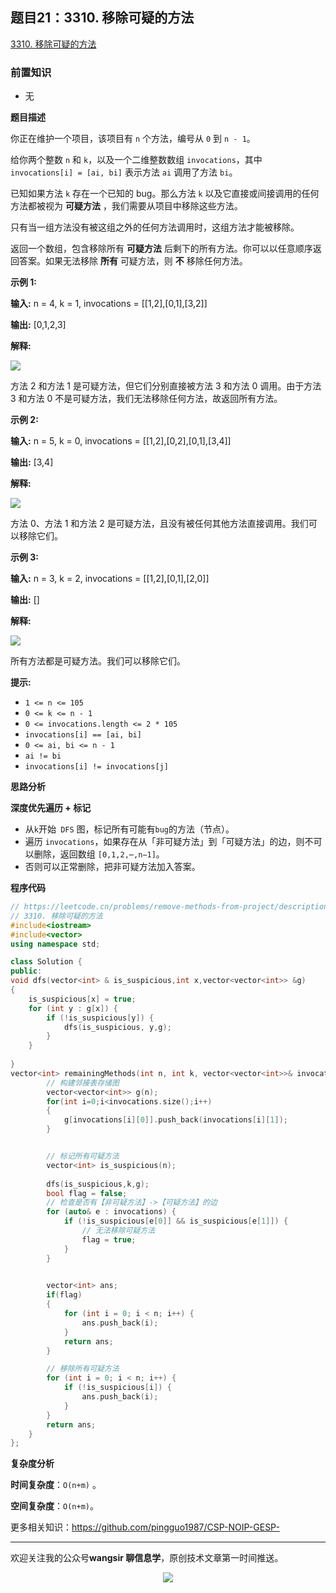 ﻿## 题目21：3310. 移除可疑的方法

[3310. 移除可疑的方法]()

### 前置知识

- 无

**题目描述**

你正在维护一个项目，该项目有 `n` 个方法，编号从 `0` 到 `n - 1`。

给你两个整数 `n` 和 `k`，以及一个二维整数数组 `invocations`，其中 `invocations[i] = [ai, bi]` 表示方法 `ai` 调用了方法 `bi`。

已知如果方法 `k` 存在一个已知的 bug。那么方法 `k` 以及它直接或间接调用的任何方法都被视为 **可疑方法** ，我们需要从项目中移除这些方法。

只有当一组方法没有被这组之外的任何方法调用时，这组方法才能被移除。

返回一个数组，包含移除所有 **可疑方法** 后剩下的所有方法。你可以以任意顺序返回答案。如果无法移除 **所有** 可疑方法，则 **不** 移除任何方法。

 

**示例 1:**

**输入:** n = 4, k = 1, invocations = [[1,2],[0,1],[3,2]]

**输出:** [0,1,2,3]

**解释:**

<img src ="https://cdn.jsdelivr.net/gh/pingguo1987/CSP-NOIP-GESP-/image/pic/图论/图论_题目21：3310. 移除可疑的方法/graph-2.png" />

方法 2 和方法 1 是可疑方法，但它们分别直接被方法 3 和方法 0 调用。由于方法 3 和方法 0 不是可疑方法，我们无法移除任何方法，故返回所有方法。

**示例 2:**

**输入:** n = 5, k = 0, invocations = [[1,2],[0,2],[0,1],[3,4]]

**输出:** [3,4]

**解释:**

<img src ="https://cdn.jsdelivr.net/gh/pingguo1987/CSP-NOIP-GESP-/image/pic/图论/图论_题目21：3310. 移除可疑的方法/graph-3.png" />

方法 0、方法 1 和方法 2 是可疑方法，且没有被任何其他方法直接调用。我们可以移除它们。

**示例 3:**

**输入:** n = 3, k = 2, invocations = [[1,2],[0,1],[2,0]]

**输出:** []

**解释:**

<img src ="https://cdn.jsdelivr.net/gh/pingguo1987/CSP-NOIP-GESP-/image/pic/图论/图论_题目21：3310. 移除可疑的方法/graph.png" />

所有方法都是可疑方法。我们可以移除它们。

 

**提示:**

- `1 <= n <= 105`
- `0 <= k <= n - 1`
- `0 <= invocations.length <= 2 * 105`
- `invocations[i] == [ai, bi]`
- `0 <= ai, bi <= n - 1`
- `ai != bi`
- `invocations[i] != invocations[j]`



**思路分析**

**深度优先遍历 + 标记**

- 从` k `开始` DFS` 图，标记所有可能有` bug `的方法（节点）。
- 遍历 `invocations`，如果存在从「非可疑方法」到「可疑方法」的边，则不可以删除，返回数组 `[0,1,2,⋯,n−1]`。
- 否则可以正常删除，把非可疑方法加入答案。

**程序代码**

```c++
// https://leetcode.cn/problems/remove-methods-from-project/description/
// 3310. 移除可疑的方法
#include<iostream>
#include<vector>
using namespace std;

class Solution {
public:
void dfs(vector<int> & is_suspicious,int x,vector<vector<int>> &g)
{
    is_suspicious[x] = true;
    for (int y : g[x]) {
        if (!is_suspicious[y]) {
            dfs(is_suspicious, y,g);
        }
    }
        
}
vector<int> remainingMethods(int n, int k, vector<vector<int>>& invocations) {
        // 构建邻接表存储图
        vector<vector<int>> g(n);
        for(int i=0;i<invocations.size();i++)
        {
            g[invocations[i][0]].push_back(invocations[i][1]);
        }


        // 标记所有可疑方法
        vector<int> is_suspicious(n);
        
        dfs(is_suspicious,k,g);
        bool flag = false;
        // 检查是否有【非可疑方法】->【可疑方法】的边
        for (auto& e : invocations) {
            if (!is_suspicious[e[0]] && is_suspicious[e[1]]) {
                // 无法移除可疑方法
                flag = true;
            }
        }

        
        vector<int> ans;
        if(flag)
        {
            for (int i = 0; i < n; i++) {
                ans.push_back(i);
            }
            return ans;
        }

        // 移除所有可疑方法
        for (int i = 0; i < n; i++) {
            if (!is_suspicious[i]) {
                ans.push_back(i);
            }
        }
        return ans;
    }
};

```

**复杂度分析**

**时间复杂度**：`O(n+m)` 。

**空间复杂度**：`O(n+m)`。



更多相关知识：https://github.com/pingguo1987/CSP-NOIP-GESP-

---

欢迎关注我的公众号**wangsir 聊信息学**，原创技术文章第一时间推送。

<center>
    <img src="https://cdn.jsdelivr.net/gh/pingguo1987/CSP-NOIP-GESP-/image/pic/公众号-扫码版.png">
</center>
